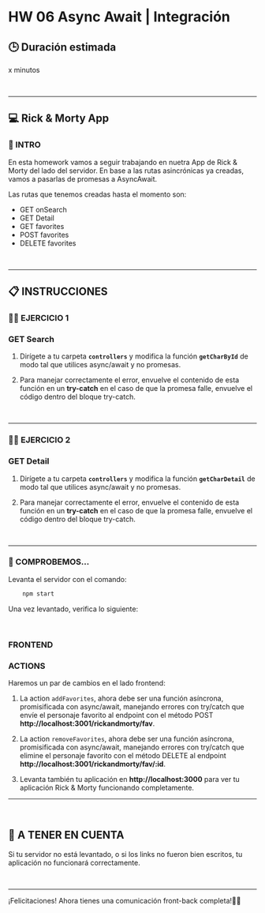 # **HW 06 Async Await | Integración**

## **🕒 Duración estimada**

x minutos

<br />

---

## **💻 Rick & Morty App**

### **📝 INTRO**

En esta homework vamos a seguir trabajando en nuetra App de Rick & Morty del lado del servidor. En base a las rutas asincrónicas ya creadas, vamos a pasarlas de promesas a AsyncAwait.

Las rutas que tenemos creadas hasta el momento son:

-  GET onSearch
-  GET Detail
-  GET favorites
-  POST favorites
-  DELETE favorites

<br />

---

## **📋 INSTRUCCIONES**

### **👩‍💻 EJERCICIO 1**

### **GET Search**

1. Dirígete a tu carpeta **`controllers`** y modifica la función **`getCharById`** de modo tal que utilices async/await y no promesas.

2. Para manejar correctamente el error, envuelve el contenido de esta función en un **try-catch** en el caso de que la promesa falle, envuelve el código dentro del bloque try-catch.

<br />

---

### **👩‍💻 EJERCICIO 2**

### **GET Detail**

1. Dirígete a tu carpeta **`controllers`** y modifica la función **`getCharDetail`** de modo tal que utilices async/await y no promesas.

2. Para manejar correctamente el error, envuelve el contenido de esta función en un **try-catch** en el caso de que la promesa falle, envuelve el código dentro del bloque try-catch.

<br />

---

### **👀 COMPROBEMOS...**

Levanta el servidor con el comando:

```bash
    npm start
```

Una vez levantado, verifica lo siguiente:

</br >

### **FRONTEND**

### **ACTIONS**

Haremos un par de cambios en el lado frontend:

1. La action `addFavorites`, ahora debe ser una función asíncrona, promisificada con async/await, manejando errores con try/catch que envíe el personaje favorito al endpoint con el método POST **http://localhost:3001/rickandmorty/fav**.

2. La action `removeFavorites`, ahora debe ser una función asíncrona, promisificada con async/await, manejando errores con try/catch que elimine el personaje favorito con el método DELETE al endpoint **http://localhost:3001/rickandmorty/fav/:id**.

3. Levanta también tu aplicación en **http://localhost:3000** para ver tu aplicación Rick & Morty funcionando completamente.

---

</br >

## **🚨 A TENER EN CUENTA**

Si tu servidor no está levantado, o si los links no fueron bien escritos, tu aplicación no funcionará correctamente.

</br >

---

¡Felicitaciones! Ahora tienes una comunicación front-back completa!🥳🥳
